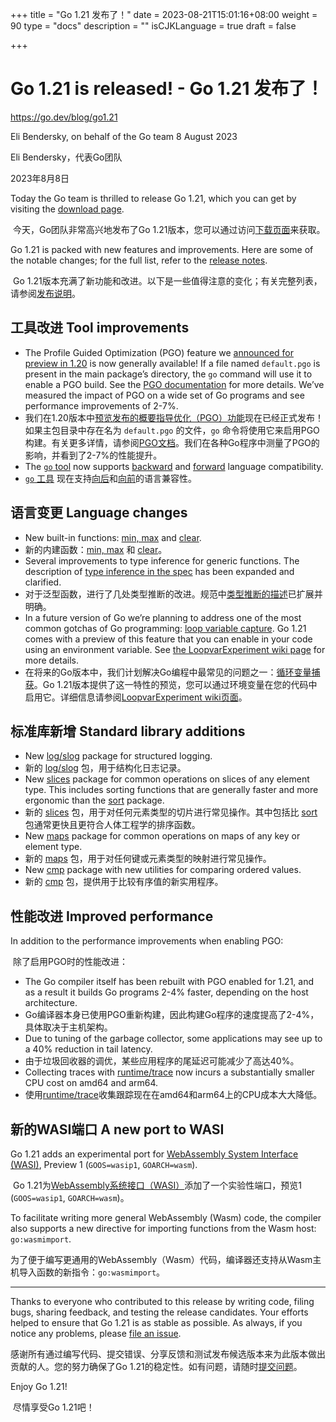 +++
title = "Go 1.21 发布了！"
date = 2023-08-21T15:01:16+08:00
weight = 90
type = "docs"
description = ""
isCJKLanguage = true
draft = false

+++

# Go 1.21 is released! - Go 1.21 发布了！

https://go.dev/blog/go1.21

Eli Bendersky, on behalf of the Go team
8 August 2023

Eli Bendersky，代表Go团队 

2023年8月8日

Today the Go team is thrilled to release Go 1.21, which you can get by visiting the [download page](https://go.dev/dl/).

​	今天，Go团队非常高兴地发布了Go 1.21版本，您可以通过访问[下载页面](https://go.dev/dl/)来获取。

Go 1.21 is packed with new features and improvements. Here are some of the notable changes; for the full list, refer to the [release notes](https://go.dev/doc/go1.21).

​	Go 1.21版本充满了新功能和改进。以下是一些值得注意的变化；有关完整列表，请参阅[发布说明](https://go.dev/doc/go1.21)。

## 工具改进 Tool improvements

- The Profile Guided Optimization (PGO) feature we [announced for preview in 1.20](https://go.dev/blog/pgo-preview) is now generally available! If a file named `default.pgo` is present in the main package’s directory, the `go` command will use it to enable a PGO build. See the [PGO documentation](https://go.dev/doc/pgo) for more details. We’ve measured the impact of PGO on a wide set of Go programs and see performance improvements of 2-7%.
- 我们在1.20版本中[预览发布的概要指导优化（PGO）功能](https://go.dev/blog/pgo-preview)现在已经正式发布！如果主包目录中存在名为 `default.pgo` 的文件，`go` 命令将使用它来启用PGO构建。有关更多详情，请参阅[PGO文档](https://go.dev/doc/pgo)。我们在各种Go程序中测量了PGO的影响，并看到了2-7%的性能提升。
- The [`go` tool](https://go.dev/cmd/go) now supports [backward](https://go.dev/doc/godebug) and [forward](https://go.dev/doc/toolchain) language compatibility.
- [`go` 工具](https://go.dev/cmd/go) 现在支持[向后](https://go.dev/doc/godebug)和[向前](https://go.dev/doc/toolchain)的语言兼容性。

## 语言变更 Language changes

- New built-in functions: [min, max](https://go.dev/ref/spec#Min_and_max) and [clear](https://go.dev/ref/spec#Clear).
- 新的内建函数：[min, max](https://go.dev/ref/spec#Min_and_max) 和 [clear](https://go.dev/ref/spec#Clear)。
- Several improvements to type inference for generic functions. The description of [type inference in the spec](https://go.dev/ref/spec#Type_inference) has been expanded and clarified.
- 对于泛型函数，进行了几处类型推断的改进。规范中[类型推断的描述](https://go.dev/ref/spec#Type_inference)已扩展并明确。
- In a future version of Go we’re planning to address one of the most common gotchas of Go programming: [loop variable capture](https://go.dev/wiki/CommonMistakes). Go 1.21 comes with a preview of this feature that you can enable in your code using an environment variable. See [the LoopvarExperiment wiki page](https://go.dev/wiki/LoopvarExperiment) for more details.
- 在将来的Go版本中，我们计划解决Go编程中最常见的问题之一：[循环变量捕获](https://go.dev/wiki/CommonMistakes)。Go 1.21版本提供了这一特性的预览，您可以通过环境变量在您的代码中启用它。详细信息请参阅[LoopvarExperiment wiki页面](https://go.dev/wiki/LoopvarExperiment)。

## 标准库新增 Standard library additions

- New [log/slog](https://go.dev/pkg/log/slog) package for structured logging.
- 新的 [log/slog](https://go.dev/pkg/log/slog) 包，用于结构化日志记录。
- New [slices](https://go.dev/pkg/slices) package for common operations on slices of any element type. This includes sorting functions that are generally faster and more ergonomic than the [sort](https://go.dev/pkg/sort) package.
- 新的 [slices](https://go.dev/pkg/slices) 包，用于对任何元素类型的切片进行常见操作。其中包括比 [sort](https://go.dev/pkg/sort) 包通常更快且更符合人体工程学的排序函数。
- New [maps](https://go.dev/pkg/maps) package for common operations on maps of any key or element type.
- 新的 [maps](https://go.dev/pkg/maps) 包，用于对任何键或元素类型的映射进行常见操作。
- New [cmp](https://go.dev/pkg/cmp) package with new utilities for comparing ordered values.
- 新的 [cmp](https://go.dev/pkg/cmp) 包，提供用于比较有序值的新实用程序。

## 性能改进 Improved performance

In addition to the performance improvements when enabling PGO:

​	除了启用PGO时的性能改进： 

- The Go compiler itself has been rebuilt with PGO enabled for 1.21, and as a result it builds Go programs 2-4% faster, depending on the host architecture.
- Go编译器本身已使用PGO重新构建，因此构建Go程序的速度提高了2-4%，具体取决于主机架构。
- Due to tuning of the garbage collector, some applications may see up to a 40% reduction in tail latency.
- 由于垃圾回收器的调优，某些应用程序的尾延迟可能减少了高达40%。
- Collecting traces with [runtime/trace](https://go.dev/pkg/runtime/trace) now incurs a substantially smaller CPU cost on amd64 and arm64.
- 使用[runtime/trace](https://go.dev/pkg/runtime/trace)收集跟踪现在在amd64和arm64上的CPU成本大大降低。

## 新的WASI端口 A new port to WASI

Go 1.21 adds an experimental port for [WebAssembly System Interface (WASI)](https://wasi.dev/), Preview 1 (`GOOS=wasip1`, `GOARCH=wasm`).

​	Go 1.21为[WebAssembly系统接口（WASI）](https://wasi.dev/)添加了一个实验性端口，预览1 (`GOOS=wasip1`, `GOARCH=wasm`)。

To facilitate writing more general WebAssembly (Wasm) code, the compiler also supports a new directive for importing functions from the Wasm host: `go:wasmimport`.

​	为了便于编写更通用的WebAssembly（Wasm）代码，编译器还支持从Wasm主机导入函数的新指令：`go:wasmimport`。

------

Thanks to everyone who contributed to this release by writing code, filing bugs, sharing feedback, and testing the release candidates. Your efforts helped to ensure that Go 1.21 is as stable as possible. As always, if you notice any problems, please [file an issue](https://go.dev/issue/new).

​	感谢所有通过编写代码、提交错误、分享反馈和测试发布候选版本来为此版本做出贡献的人。您的努力确保了Go 1.21的稳定性。如有问题，请随时[提交问题](https://go.dev/issue/new)。

Enjoy Go 1.21!

​	尽情享受Go 1.21吧！